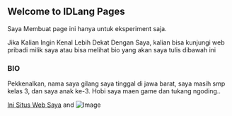 ## Welcome to IDLang Pages

Saya Membuat page ini hanya untuk eksperiment saja.

Jika Kalian Ingin Kenal Lebih Dekat Dengan Saya, kalian bisa kunjungi web pribadi milik saya atau bisa melihat bio yang akan saya tulis dibawah ini

### BIO

Pekkenalkan, nama saya gilang saya tinggal di jawa barat, saya masih smp kelas 3, dan saya anak ke-3.
Hobi saya maen game dan tukang ngoding..

[Ini Situs Web Saya](http://lang.bloger.id/) and ![Image](src)
